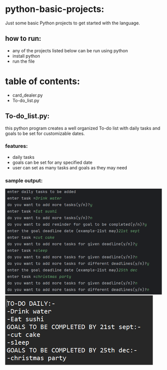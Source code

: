 # python-basic-projects:
Just some basic Python projects to get started with the language.
## how to run:
- any of the projects listed below can be run using python  
- install python  
- run the file  

# table of contents:
- card_dealer.py  
- To-do_list.py  

## To-do_list.py:
this python program creates a well organized To-do list with daily tasks and goals to be set for customizable dates.

### features:
- daily tasks  
- goals can be set for any specified date  
- user can set as many tasks and goals as they may need  

### sample output:
![sample input](To-do_list_sample.png)  
![sample_output_in_text_file](To-do_list_sample_text_file_output.png)  
